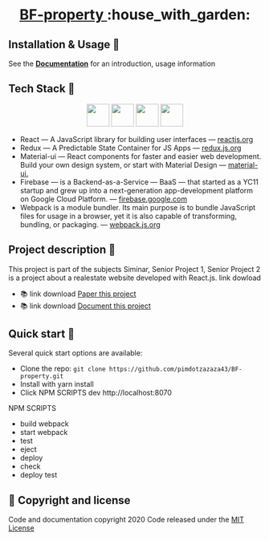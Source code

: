 

<!-- Name -->
<h1 align="center">
  <a href="https://www.bf-property.com/">BF-property </a> :house_with_garden:
</h1>

## Installation & Usage :ledger:

See the [**Documentation**](https://drive.google.com/drive/folders/1mr4bvcfw4UsJFQEw9-TRQX3lml1ShCXq) for an introduction, usage information

## Tech Stack :electric_plug:

<p align="center">
  <img height="45" src="https://upload.wikimedia.org/wikipedia/commons/a/a7/React-icon.svg" />
   <img height="45" src="https://raw.githubusercontent.com/reduxjs/redux/master/logo/logo.png" />
    <img height="45" src="https://wptavern.com/wp-content/uploads/2017/10/Screen-Shot-2017-10-11-at-6.51.54-PM.png" />
  <img height="45" src="https://firebase.google.com/images/social.png" />
  
</p>

- React — A JavaScript library for building user interfaces — [reactjs.org](https://reactjs.org/)
- Redux — A Predictable State Container for JS Apps — [redux.js.org](https://redux.js.org/)
- Material-ui — React components for faster and easier web development. Build your own design system, or start with Material Design — [material-ui.](https://material-ui.com/)
- Firebase —  is a Backend-as-a-Service — BaaS — that started as a YC11 startup and grew up into a next-generation app-development platform on Google Cloud Platform. — [firebase.google.com](https://firebase.google.com/?hl=th) 
- Webpack is a module bundler. Its main purpose is to bundle JavaScript files for usage in a browser, yet it is also capable of transforming, bundling, or packaging. — [webpack.js.org](https://webpack.js.org/) 

##  Project description :page_facing_up:

This project is part of the subjects Siminar, Senior Project 1, Senior Project 2 is a project about a realestate website developed with React.js. link dowload 
- :books: link download [Paper this project](https://drive.google.com/file/d/1FachuhCKTbf9LsrJXEH8Jg_ajbXc1cdu/view?usp=sharing) 
- :books: link download [Document this project](https://drive.google.com/file/d/1YyfVfhNplMEPQ0nE6FDznKP77cC6mV5I/view?usp=sharing) 

## Quick start :rocket:

Several quick start options are available:
- Clone the repo: `git clone https://github.com/pimdotzazaza43/BF-property.git`
- Install with yarn install
- Click NPM SCRIPTS dev http://localhost:8070

NPM SCRIPTS
- build webpack 
- start webpack
- test
- eject
- deploy
- check
- deploy test
## :pushpin: Copyright and license

Code and documentation copyright 2020  Code released under the [MIT License](https://github.com/pimdotzazaza43/BF-property/blob/master/LICENSE)
